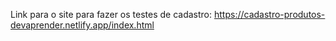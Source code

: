 Link para o site para fazer os testes de cadastro: https://cadastro-produtos-devaprender.netlify.app/index.html
